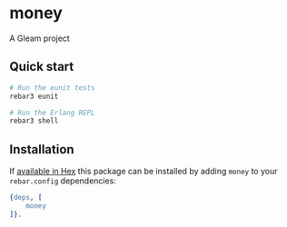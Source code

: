 # money

A Gleam project

## Quick start

```sh
# Run the eunit tests
rebar3 eunit

# Run the Erlang REPL
rebar3 shell
```

## Installation

If [available in Hex](https://rebar3.org/docs/configuration/dependencies/#declaring-dependencies)
this package can be installed by adding `money` to your `rebar.config` dependencies:

```erlang
{deps, [
    money
]}.
```
